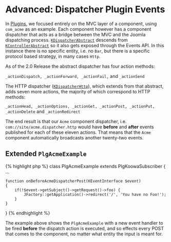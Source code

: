# Advanced: Dispatcher Plugin Events

In [Plugins](/framework/plugins.md), we focused entirely on the MVC layer of a component, using `com_acme` as an example. Each component however has a component dispatcher that acts as a bridge between the MVC and the Joomla dispatching process. [`KDispatcherAbstract`](https://github.com/nooku/nooku-framework/blob/master/code/libraries/koowa/libraries/dispatcher/abstract.php#L16) descends from [`KControllerAbstract`](https://github.com/nooku/nooku-framework/blob/master/code/libraries/koowa/libraries/controller/abstract.php#L16) so it also gets exposed through the Events API. In this instance there is no specific entity, i.e. no `Bar`, but there is a specific protocol based strategy, in many cases `Http`.		
		
As of the 2.0 Release the abstract dispatcher has four action methods:		
		
`_actionDispatch, _actionForward, _actionFail,` and `_actionSend`		
		
The HTTP dispatcher ([`KDispatcherHttp`](https://github.com/nooku/nooku-framework/blob/master/code/libraries/koowa/libraries/dispatcher/http.php)), which extends from that abstract, adds seven more actions, the majority of which correspond to HTTP methods:		
		
`_actionHead, _actionOptions, _actionGet, _actionPost, _actionPut, _actionDelete` and `_actionRedirect`		
		
The end result is that our `Acme` component dispatcher, i.e. `com://site/acme.dispatcher.http` would have **before** and **after** events published for each of these eleven actions. That means that the `Acme` component automatically broadcasts another twenty-two events.
  

## Extended `PlgAcmeExample`		

{% highlight php %} 
class PlgAcmeExample extends PlgKoowaSubscriber
{
...

    function onBeforeAcmeDispatcherPost(KEventInterface $event)
    {
	    if(!$event->getSubject()->getRequest()->foo) {
		    JFactory::getApplication()->redirect('/', 'You have no Foo!');  
		}      
	}
}
{% endhighlight %}

The example above shows the `PlgAcmeExample` with a new event handler to be fired **before** the dispatch action is executed, and so effects every POST that comes to the component, no matter what entity the input is meant for.  

